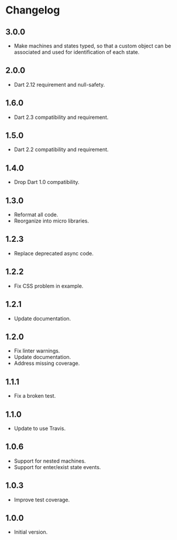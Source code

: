 # Changelog

## 3.0.0

* Make machines and states typed, so that a custom object can be associated and used for identification of each state.

## 2.0.0

* Dart 2.12 requirement and null-safety.

## 1.6.0

* Dart 2.3 compatibility and requirement.

## 1.5.0

* Dart 2.2 compatibility and requirement.

## 1.4.0

* Drop Dart 1.0 compatibility.

## 1.3.0

* Reformat all code.
* Reorganize into micro libraries.

## 1.2.3

* Replace deprecated async code.

## 1.2.2

* Fix CSS problem in example.

## 1.2.1

* Update documentation.

## 1.2.0

* Fix linter warnings.
* Update documentation.
* Address missing coverage.

## 1.1.1

* Fix a broken test.

## 1.1.0

* Update to use Travis.

## 1.0.6

* Support for nested machines.
* Support for enter/exist state events.

## 1.0.3

* Improve test coverage.

## 1.0.0

* Initial version.
